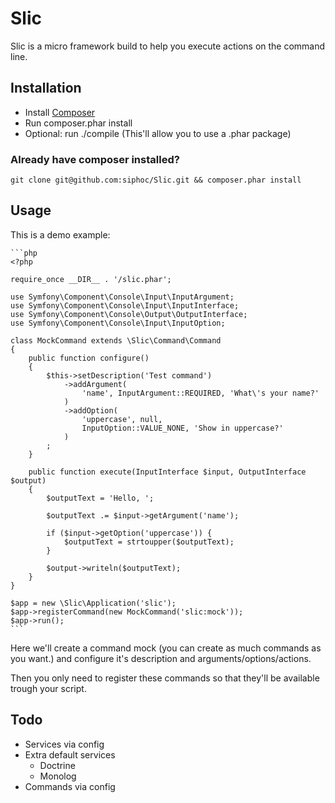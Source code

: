 # Slic

Slic is a micro framework build to help you execute actions on the command line.

## Installation

* Install [Composer](http://getcomposer.org/)
* Run composer.phar install
* Optional: run ./compile (This'll allow you to use a .phar package)

### Already have composer installed?

`git clone git@github.com:siphoc/Slic.git && composer.phar install`

## Usage

This is a demo example:

    ```php
    <?php

    require_once __DIR__ . '/slic.phar';

    use Symfony\Component\Console\Input\InputArgument;
    use Symfony\Component\Console\Input\InputInterface;
    use Symfony\Component\Console\Output\OutputInterface;
    use Symfony\Component\Console\Input\InputOption;

    class MockCommand extends \Slic\Command\Command
    {
        public function configure()
        {
            $this->setDescription('Test command')
                ->addArgument(
                    'name', InputArgument::REQUIRED, 'What\'s your name?'
                )
                ->addOption(
                    'uppercase', null,
                    InputOption::VALUE_NONE, 'Show in uppercase?'
                )
            ;
        }

        public function execute(InputInterface $input, OutputInterface $output)
        {
            $outputText = 'Hello, ';

            $outputText .= $input->getArgument('name');

            if ($input->getOption('uppercase')) {
                $outputText = strtoupper($outputText);
            }

            $output->writeln($outputText);
        }
    }

    $app = new \Slic\Application('slic');
    $app->registerCommand(new MockCommand('slic:mock'));
    $app->run();
    ```

Here we'll create a command mock (you can create as much commands as you want.)
and configure it's description and arguments/options/actions.

Then you only need to register these commands so that they'll be available
trough your script.

## Todo

* Services via config
* Extra default services
    * Doctrine
    * Monolog
* Commands via config
